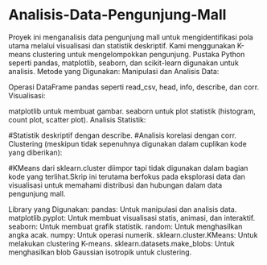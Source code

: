 # Analisis-Data-Pengunjung-Mall
 Proyek ini menganalisis data pengunjung mall untuk mengidentifikasi pola utama melalui visualisasi dan statistik deskriptif. Kami menggunakan K-means clustering untuk mengelompokkan pengunjung. Pustaka Python seperti pandas, matplotlib, seaborn, dan scikit-learn digunakan untuk analisis.
Metode yang Digunakan:
Manipulasi dan Analisis Data:

Operasi DataFrame pandas seperti read_csv, head, info, describe, dan corr.
Visualisasi:

matplotlib untuk membuat gambar. seaborn untuk plot statistik (histogram, count plot, scatter plot).
Analisis Statistik:

#Statistik deskriptif dengan describe.
#Analisis korelasi dengan corr. Clustering (meskipun tidak sepenuhnya digunakan dalam cuplikan kode yang diberikan):

#KMeans dari sklearn.cluster diimpor tapi tidak digunakan dalam bagian kode yang terlihat.Skrip ini terutama berfokus pada eksplorasi data dan visualisasi untuk memahami distribusi dan hubungan dalam data pengunjung mall.

Library yang Digunakan:
pandas: Untuk manipulasi dan analisis data.
matplotlib.pyplot: Untuk membuat visualisasi statis, animasi, dan interaktif.
seaborn: Untuk membuat grafik statistik.
random: Untuk menghasilkan angka acak.
numpy: Untuk operasi numerik.
sklearn.cluster.KMeans: Untuk melakukan clustering K-means.
sklearn.datasets.make_blobs: Untuk menghasilkan blob Gaussian isotropik untuk clustering.
